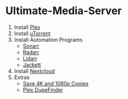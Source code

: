 # Ultimate-Media-Server

1. Install [Plex](https://github.com/Pray4Tre/Ultimate-Media-Server/wiki/Plex)
2. Install [uTorrent](https://github.com/Pray4Tre/Ultimate-Media-Server/wiki/uTorrent)
2. Install Automation Programs
   - [Sonarr](https://github.com/Pray4Tre/Ultimate-Media-Server/wiki/Sonarr)
   - [Radarr](https://github.com/Pray4Tre/Ultimate-Media-Server/wiki/Radarr)
   - [Lidarr](https://github.com/Pray4Tre/Ultimate-Media-Server/wiki/Lidarr)
   - [Jackett](https://github.com/Pray4Tre/Ultimate-Media-Server/wiki/Jackett)
4. Install [Nextcloud](https://github.com/Pray4Tre/Ultimate-Media-Server/wiki/Nextcloud)
5. Extras
   - [Save 4K and 1080p Copies](https://github.com/Pray4Tre/Ultimate-Media-Server/wiki/Save-4K-and-1080p-Copies)
   - [Plex DupeFinder](https://github.com/Pray4Tre/Ultimate-Media-Server/wiki/Plex-DupeFinder)
